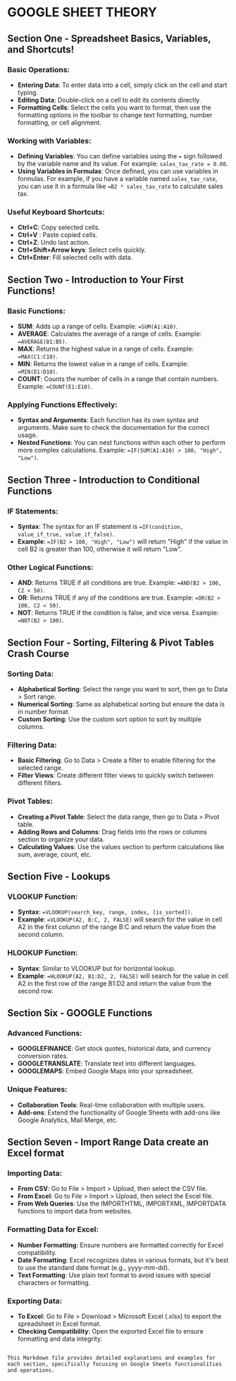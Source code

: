 # GOOGLE SHEET THEORY

## Section One - Spreadsheet Basics, Variables, and Shortcuts!

### Basic Operations:
- **Entering Data**: To enter data into a cell, simply click on the cell and start typing.
- **Editing Data**: Double-click on a cell to edit its contents directly.
- **Formatting Cells**: Select the cells you want to format, then use the formatting options in the toolbar to change text formatting, number formatting, or cell alignment.

### Working with Variables:
- **Defining Variables**: You can define variables using the `=` sign followed by the variable name and its value. For example: `sales_tax_rate = 0.08`.
- **Using Variables in Formulas**: Once defined, you can use variables in formulas. For example, if you have a variable named `sales_tax_rate`, you can use it in a formula like `=B2 * sales_tax_rate` to calculate sales tax.

### Useful Keyboard Shortcuts:
- **Ctrl+C**: Copy selected cells.
- **Ctrl+V** : Paste copied cells.
- **Ctrl+Z**: Undo last action.
- **Ctrl+Shift+Arrow keys**: Select cells quickly.
- **Ctrl+Enter**: Fill selected cells with data.

## Section Two - Introduction to Your First Functions!

### Basic Functions:
- **SUM**: Adds up a range of cells. Example: `=SUM(A1:A10)`.
- **AVERAGE**: Calculates the average of a range of cells. Example: `=AVERAGE(B1:B5)`.
- **MAX**: Returns the highest value in a range of cells. Example: `=MAX(C1:C10)`.
- **MIN**: Returns the lowest value in a range of cells. Example: `=MIN(D1:D10)`.
- **COUNT**: Counts the number of cells in a range that contain numbers. Example: `=COUNT(E1:E10)`.

### Applying Functions Effectively:
- **Syntax and Arguments**: Each function has its own syntax and arguments. Make sure to check the documentation for the correct usage.
- **Nested Functions**: You can nest functions within each other to perform more complex calculations. Example: `=IF(SUM(A1:A10) > 100, "High", "Low")`.

## Section Three - Introduction to Conditional Functions

### IF Statements:
- **Syntax**: The syntax for an IF statement is `=IF(condition, value_if_true, value_if_false)`.
- **Example**: `=IF(B2 > 100, "High", "Low")` will return "High" if the value in cell B2 is greater than 100, otherwise it will return "Low".

### Other Logical Functions:
- **AND**: Returns TRUE if all conditions are true. Example: `=AND(B2 > 100, C2 < 50)`.
- **OR**: Returns TRUE if any of the conditions are true. Example: `=OR(B2 > 100, C2 < 50)`.
- **NOT**: Returns TRUE if the condition is false, and vice versa. Example: `=NOT(B2 > 100)`.

## Section Four - Sorting, Filtering & Pivot Tables Crash Course

### Sorting Data:
- **Alphabetical Sorting**: Select the range you want to sort, then go to Data > Sort range.
- **Numerical Sorting**: Same as alphabetical sorting but ensure the data is in number format.
- **Custom Sorting**: Use the custom sort option to sort by multiple columns.

### Filtering Data:
- **Basic Filtering**: Go to Data > Create a filter to enable filtering for the selected range.
- **Filter Views**: Create different filter views to quickly switch between different filters.

### Pivot Tables:
- **Creating a Pivot Table**: Select the data range, then go to Data > Pivot table.
- **Adding Rows and Columns**: Drag fields into the rows or columns section to organize your data.
- **Calculating Values**: Use the values section to perform calculations like sum, average, count, etc.

## Section Five - Lookups

### VLOOKUP Function:
- **Syntax**: `=VLOOKUP(search_key, range, index, [is_sorted])`.
- **Example**: `=VLOOKUP(A2, B:C, 2, FALSE)` will search for the value in cell A2 in the first column of the range B:C and return the value from the second column.

### HLOOKUP Function:
- **Syntax**: Similar to VLOOKUP but for horizontal lookup.
- **Example**: `=HLOOKUP(A2, B1:D2, 2, FALSE)` will search for the value in cell A2 in the first row of the range B1:D2 and return the value from the second row.

## Section Six - GOOGLE Functions

### Advanced Functions:
- **GOOGLEFINANCE**: Get stock quotes, historical data, and currency conversion rates.
- **GOOGLETRANSLATE**: Translate text into different languages.
- **GOOGLEMAPS**: Embed Google Maps into your spreadsheet.

### Unique Features:
- **Collaboration Tools**: Real-time collaboration with multiple users.
- **Add-ons**: Extend the functionality of Google Sheets with add-ons like Google Analytics, Mail Merge, etc.

## Section Seven - Import Range Data create an Excel format

### Importing Data:
- **From CSV**: Go to File > Import > Upload, then select the CSV file.
- **From Excel**: Go to File > Import > Upload, then select the Excel file.
- **From Web Queries**: Use the IMPORTHTML, IMPORTXML, IMPORTDATA functions to import data from websites.

### Formatting Data for Excel:
- **Number Formatting**: Ensure numbers are formatted correctly for Excel compatibility.
- **Date Formatting**: Excel recognizes dates in various formats, but it's best to use the standard date format (e.g., yyyy-mm-dd).
- **Text Formatting**: Use plain text format to avoid issues with special characters or formatting.

### Exporting Data:
- **To Excel**: Go to File > Download > Microsoft Excel (.xlsx) to export the spreadsheet in Excel format.
- **Checking Compatibility**: Open the exported Excel file to ensure formatting and data integrity.
```

This Markdown file provides detailed explanations and examples for each section, specifically focusing on Google Sheets functionalities and operations.
